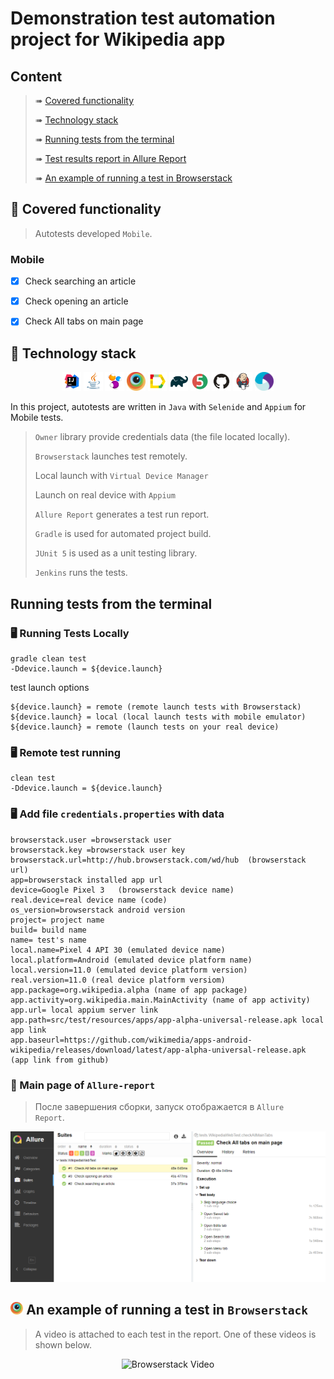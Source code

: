 # Demonstration test automation project for Wikipedia app


## Content

> ➠ [Covered functionality](#Covered-functionality)
>
> ➠ [Technology stack](#classical_building-Technology-stack)
>
> ➠ [Running tests from the terminal](#Running-tests-from-the-terminal)
>
> ➠ [Test results report in Allure Report](#skier-Test-results-in-allure-Report)
>
> ➠ [An example of running a test in Browserstack](#An-example-of-running-a-test-in-Browserstack)

## :tshirt: Covered functionality

> Autotests developed <code>Mobile</code>.

### Mobile

- [x] Check searching an article
- [x] Check opening an article
- [x] Check All tabs on main page


## :abacus: Technology stack

<p align="center">
<img width="6%" title="IntelliJ IDEA" src="images/logo/Intelij_IDEA.svg">
<img width="6%" title="Java" src="images/logo/Java.svg">
<img width="6%" title="Selenide" src="images/logo/Selenide.svg">
<img width="6%" title=Browserstack" src="images/logo/browserstack-icon.svg">
<img width="6%" title="Allure Report" src="images/logo/Allure_Report.svg">
<img width="6%" title="Gradle" src="images/logo/Gradle.svg">
<img width="6%" title="JUnit5" src="images/logo/JUnit5.svg">
<img width="6%" title="GitHub" src="images/logo/GitHub.svg">
<img width="6%" title="Jenkins" src="images/logo/Jenkins.svg">
<img width="6%" title="Appium" src="images/logo/Appium.svg">
</p>

In this project, autotests are written in <code>Java</code> with <code>Selenide</code> and <code>Appium</code> for Mobile tests.

> <code>Owner</code> library provide credentials data (the file located locally).
> 
> <code>Browserstack</code> launches  test remotely.
>
> Local launch with <code>Virtual Device Manager</code>
>
> Launch on real device with <code>Appium</code>
>
> <code>Allure Report</code> generates a test run report.
> 
> <code>Gradle</code> is used for automated project build.
>
> <code>JUnit 5</code> is used as a unit testing library.
>
> <code>Jenkins</code> runs the tests.

## Running tests from the terminal

### :desktop_computer: Running Tests Locally

```
gradle clean test
-Ddevice.launch = ${device.launch}
```
test launch options
```
${device.launch} = remote (remote launch tests with Browserstack)
${device.launch} = local (local launch tests with mobile emulator)
${device.launch} = remote (launch tests on your real device)

```

### :desktop_computer: Remote test running

```
clean test
-Ddevice.launch = ${device.launch}
```
### :desktop_computer: Add file <code>credentials.properties</code> with data
```
browserstack.user =browserstack user
browserstack.key =browserstack user key
browserstack.url=http://hub.browserstack.com/wd/hub  (browserstack url)
app=browserstack installed app url
device=Google Pixel 3   (browserstack device name)
real.device=real device name (code)
os_version=browserstack android version
project= project name
build= build name
name= test's name
local.name=Pixel 4 API 30 (emulated device name)
local.platform=Android (emulated device platform name)
local.version=11.0 (emulated device platform version)
real.version=11.0 (real device platform versiom)
app.package=org.wikipedia.alpha (name of app package)
app.activity=org.wikipedia.main.MainActivity (name of app activity)
app.url= local appium server link
app.path=src/test/resources/apps/app-alpha-universal-release.apk local app link
app.baseurl=https://github.com/wikimedia/apps-android-wikipedia/releases/download/latest/app-alpha-universal-release.apk (app link from github)

```



### :scroll: Main page of <code>Allure-report</code>

> После завершения сборки, запуск отображается в <code>Allure Report</code>.


<p align="center">
<img title="Allure Overview Dashboard" src="images/screens/Allure.PNG">
</p>


## <img width="4%" title="Browserstack" src="images/logo/browserstack-icon.svg"> An example of running a test in <code>Browserstack</code>

>A video is attached to each test in the report. One of these videos is shown below.

<p align="center">
  <img title="Browserstack Video" src="images/gifs/Browserstack.gif">
</p>
